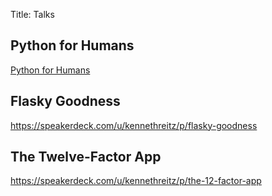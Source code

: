 Title: Talks

Python for Humans
-----------------

<div class='embedly'>

<a href="https://speakerdeck.com/u/kennethreitz/p/python-for-humans">Python for Humans</a>

</div>



Flasky Goodness
---------------

https://speakerdeck.com/u/kennethreitz/p/flasky-goodness

The Twelve-Factor App
---------------------

https://speakerdeck.com/u/kennethreitz/p/the-12-factor-app